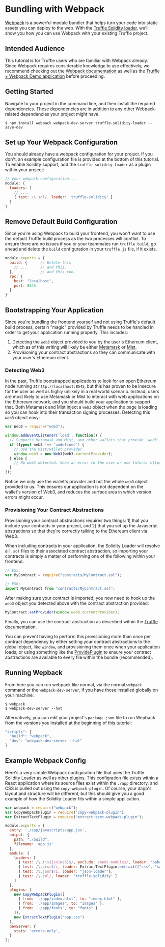 # Bundling with Webpack

[Webpack](https://webpack.github.io/) is a powerful module bundler that helps turn your code into static assets you can deploy to the web. With the [Truffle Solidity loader](https://github.com/ConsenSys/truffle-solidity-loader), we'll show you how you can use Webpack with your existing Truffle project.

## Intended Audience 

This tutorial is for Truffle users who are familiar with Webpack already. Since Webpack requires considerable knowledge to use effectively, we recommend checking out the [Webpack documentation](http://webpack.github.io/docs/) as well as the [Truffle + Webpack Demo application](https://github.com/ConsenSys/truffle-webpack-demo) before proceeding.

## Getting Started

Navigate to your project in the command line, and then install the required dependencies. These dependencies are in addition to any other Webpack-related dependencies your project might have.

```
$ npm install webpack webpack-dev-server truffle-solidity-loader --save-dev
```

## Set up Your Webpack Configuration

You should already have a webpack configuration for your project. If you don't, an example configuration file is provided at the bottom of this tutorial. To enable Solidity support, add the `truffle-solidity-loader` as a plugin within your project:

```javascript
// your webpack configuration...
module: {
  loaders: [
    // ...,
    { test: /\.sol/, loader: 'truffle-solidity' }
  ]
}
```

## Remove Default Build Configuration

Since you're using Webpack to build your frontend, you won't want to use the default Truffle build process as the two processes will conflict. To ensure there are no issues if you or your teammates run `truffle build`, go ahead and delete the `build` configuration in your `truffle.js` file, if it exists.

```javascript
module.exports = {
  build: {      // Delete this.
    // ...      // and this.
  },            // and this too.
  rpc: {
    host: "localhost",
    port: 8545
  }
}
```

## Bootstrapping Your Application

Since you're bundling the frontend yourself and not using Truffle's default build process, certain "magic" provided by Truffle needs to be handled in order to get your application running properly. This includes:

1. Detecting the `web3` object provided to you by the user's Ethereum client, which as of this writing will likely be either [Metamask](https://metamask.io/) or [Mist](https://github.com/ethereum/mist).
1. Provisioning your contract abstractions so they can communicate with your user's Ethereum client.

### Detecting Web3

In the past, Truffle bootstrapped applications to look for an open Ethereum node running at `http://localhost:8545`, but this has proven to be insecure for the user as well as highly unlikely in a real world scenario. Instead, users are most likely to use Metamask or Mist to interact with web applications on the Ethereum network, and you should build your application to support that. Both Metamask and Mist inject a `web3` object when the page is loading so you can hook into their transaction signing processes. Detecting this `web3` object easy:

```javascript
var Web3 = require("web3");

window.addEventListener('load', function() {                    
  // Supports Metamask and Mist, and other wallets that provide 'web3'.      
  if (typeof web3 !== 'undefined') {                            
    // Use the Mist/wallet provider.                            
    window.web3 = new Web3(web3.currentProvider);               
  } else {                                                      
    // No web3 detected. Show an error to the user or use Infura: https://infura.io/
  }                                                                                                                       
});     
```

Notice we only use the wallet's provider and not the whole `web3` object provided to us. This ensures our application is not dependent on the wallet's version of Web3, and reduces the surface area in which version errors might occur.

### Provisioning Your Contract Abstractions

Provisioning your contract abstractions requires two things: 1) that you include your contracts in your project, and 2) that you set up the Javascript abstractions so that they're correctly talking to the Ethereum client via Web3.

When including contracts in your application, the Solidity Loader will resolve all `.sol` files to their associated contract abstraction, so importing your contracts is simply a matter of performing one of the following within your frontend:

```javascript
// ES5:
var MyContract = require("contracts/MyContract.sol");

// ES6:
import MyContract from "contracts/MyContract.sol";
```

After making sure your contract is imported, you now need to hook up the `web3` object you detected above with the contract abstraction provided:

```javascript
MyContract.setProvider(window.web3.currentProvider);
```

Finally, you can use the contract abstraction as described within the [Truffle documentation](/docs/getting_started/contracts).

You can prevent having to perform this provisioning more than once per contract dependency by either setting your contract abstractions to the global object, like `window`, and provisioning them once when your application loads; or using something like the [ProvidePlugin](https://webpack.github.io/docs/list-of-plugins.html#provideplugin) to ensure your contract abstractions are available to every file within the bundle (recommended).

## Running Wepback

From here you can run webpack like normal, via the normal `webpack` command or the `webpack-dev-server`, if you have those installed globally on your machine:

```
$ webpack
$ webpack-dev-server --hot
```

Alternatively, you can edit your project's `package.json` file to run Wepback from the versions you installed at the beginning of this tutorial:

```javascript
"scripts": {
  "build": "webpack",
  "dev": "webpack-dev-server --hot"
}
```


## Example Webpack Config

Here's a very simple Webpack configuration file that uses the Truffle Solidity Loader as well as other plugins. This configration file exists within a React application where its source files exist within the `./app` directory, and CSS is pulled out using the `copy-webpack-plugin`. Of course, your dapp's layout and structure will be different, but this should give you a good example of how the Solidity Loader fits within a simple application.

```javascript
var webpack = require("webpack");
var CopyWebpackPlugin = require('copy-webpack-plugin');
var ExtractTextPlugin = require("extract-text-webpack-plugin");

module.exports = {
  entry: './app/javascripts/app.jsx',
  output: {
    path: "./build",
    filename: 'app.js'
  },
  module: {
    loaders: [
      { test: /\.(js|jsx|es6)$/, exclude: /node_modules/, loader: "babel-loader"},
      { test: /\.scss$/i, loader: ExtractTextPlugin.extract(["css", "sass"])},
      { test: /\.json$/i, loader: "json-loader"},
      { test: /\.sol/, loader: 'truffle-solidity' }
    ]
  },
  plugins: [
    new CopyWebpackPlugin([
      { from: './app/index.html', to: "index.html" },
      { from: './app/images', to: "images" },
      { from: './app/fonts', to: "fonts" }
    ]),
    new ExtractTextPlugin("app.css")
  ],
  devServer: {
    stats: 'errors-only',
  }
};
```
